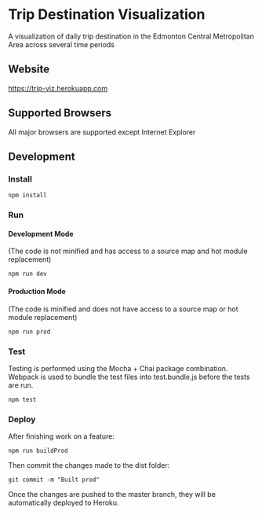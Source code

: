 # Trip Destination Visualization
A visualization of daily trip destination in the Edmonton Central Metropolitan Area across several time periods
## Website
https://trip-viz.herokuapp.com
## Supported Browsers
All major browsers are supported except Internet Explorer
## Development
### Install
```
npm install
```
### Run
#### Development Mode
(The code is not minified and has access to a source map and hot module replacement)
```
npm run dev
```
#### Production Mode
(The code is minified and does not have access to a source map or hot module replacement)
```
npm run prod
```
### Test
Testing is performed using the Mocha + Chai package combination. Webpack is used to bundle the test files into test.bundle.js before the tests are run.
```
npm test
```
### Deploy
After finishing work on a feature:
```
npm run buildProd
```
Then commit the changes made to the dist folder:
```
git commit -m "Built prod"
```
Once the changes are pushed to the master branch, they will be automatically deployed to Heroku.
